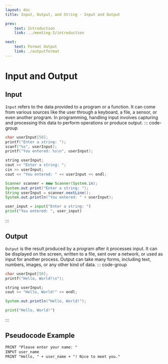 ```yaml
---
layout: doc
title: Input, Output, and String - Input and Output

prev:
    text: Introduction
    link: ../meeting-3/introduction

next:
    text: Format Output 
    link: ./outputformat
---
```

# Input and Output
## Input
`Input` refers to the data provided to a program or a function. It can come from various sources like the user through a keyboard, a file, a sensor, or even another program. In programming, handling input involves capturing and processing this data to perform operations or produce output.
::: code-group
```c [C]
char userInput[50];
printf("Enter a string: ");
scanf("%s", userInput);
printf("You entered: %s\n", userInput);
```
```c++ [C++]
string userInput;
cout << "Enter a string: ";
cin >> userInput;
cout << "You entered: " << userInput << endl;
```
```java [Java]
Scanner scanner = new Scanner(System.in);
System.out.print("Enter a string: ");
String userInput = scanner.nextLine();
System.out.println("You entered: " + userInput);
```
```python [Python]
user_input = input("Enter a string: ")
print("You entered: ", user_input)
```
::: 
## Output
`Output` is the result produced by a program after it processes input. It can be displayed on the screen, written to a file, sent over a network, or used as input for another process. Output can take many forms, including text, numbers, images, or any other kind of data.
::: code-group
```c [C]
char userInput[50];
printf("Hello, World!\n");
```
```c++ [C++]
string userInput;
cout << "Hello, World!" << endl;
```
```java [Java]
System.out.println("Hello, World!");
```
```python [Python]
print("Hello, World!")
```
::: 
## Pseudocode Example
```txt
PRINT "Please enter your name: "  
INPUT user_name  
PRINT "Hello, " + user_name + "! Nice to meet you."
```